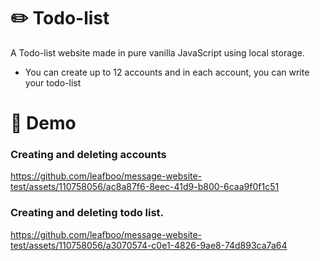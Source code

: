 # ✏️ Todo-list
 A Todo-list website made in pure vanilla JavaScript using local storage. 
 - You can create up to 12 accounts and in each account, you can write your todo-list

# 🎥 Demo
### Creating and deleting accounts 
https://github.com/leafboo/message-website-test/assets/110758056/ac8a87f6-8eec-41d9-b800-6caa9f0f1c51

### Creating and deleting todo list.
https://github.com/leafboo/message-website-test/assets/110758056/a3070574-c0e1-4826-9ae8-74d893ca7a64

